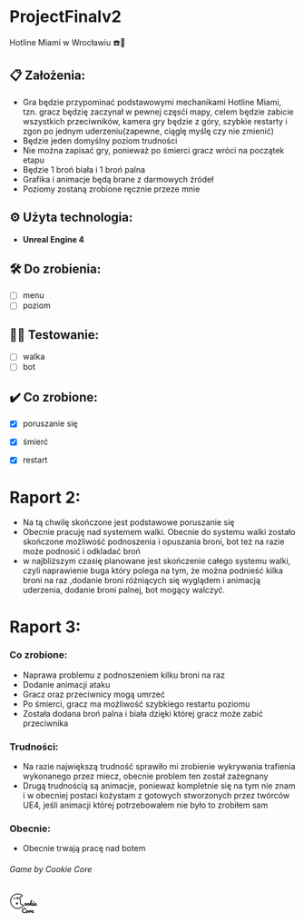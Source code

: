 # ProjectFinalv2

Hotline Miami w Wrocławiu ☎️🚋

## 📋 Założenia:

- Gra będzie przypominać podstawowymi mechanikami Hotline Miami, tzn. gracz będzię zaczynał w pewnej częsći mapy, celem będzie zabicie wszystkich przeciwników, kamera gry będzie z góry, szybkie restarty i zgon po jednym uderzeniu(zapewne, ciąglę myślę czy nie zmienić)
- Będzie jeden domyślny poziom trudności
- Nie można zapisać gry, ponieważ po śmierci gracz wróci na początek etapu
- Będzie 1 broń biała i 1 broń palna
- Grafika i animacje będą brane z darmowych źródeł
- Poziomy zostaną zrobione ręcznie przeze mnie

## ⚙️ Użyta technologia:

- **Unreal Engine 4**

## 🛠️ Do zrobienia:

- [ ] menu
- [ ] poziom
  
## 👨‍💻 Testowanie:

- [ ] walka
- [ ] bot

## ✔️ Co zrobione:

- [x] poruszanie się
- [x] śmierć
- [x] restart


# Raport 2:

- Na tą chwilę skończone jest podstawowe poruszanie się
- Obecnie pracuję nad systemem walki. Obecnie do systemu walki zostało skończone możliwość podnoszenia i opuszania broni, bot też na razie może podnosić i odkladać broń
- w najbliższym czasię planowane jest skończenie całego systemu walki, czyli naprawienie buga który polega na tym, że można podnieść kilka broni na raz ,dodanie broni różniących się wyglądem i animacją uderzenia, dodanie broni palnej, bot mogący walczyć.

# Raport 3:

### Co zrobione:
- Naprawa problemu z podnoszeniem kilku broni na raz
- Dodanie animacji ataku
- Gracz oraz przeciwnicy mogą umrzeć
- Po śmierci, gracz ma możliwość szybkiego restartu poziomu
- Została dodana broń palna i biała dzięki której gracz może zabić przeciwnika
### Trudności:
- Na razie największą trudność sprawiło mi zrobienie wykrywania trafienia wykonanego przez miecz, obecnie problem ten został zażegnany
- Drugą trudnością są animacje, ponieważ kompletnie się na tym nie znam i w obecniej postaci kożystam z gotowych stworzonych przez twórców UE4, jeśli animacji której potrzebowałem nie było to zrobiłem sam
### Obecnie:
- Obecnie trwają pracę nad botem


###### Game by Cookie Core 
![alt text](https://raw.githubusercontent.com/marcinu456/Logo/master/logocoockiecore_icon.png "Cookie Core logo")
